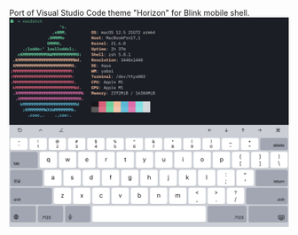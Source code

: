  
Port of Visual Studio Code theme "Horizon" for Blink mobile shell.
![Screenshot](./screenshot.png)  
